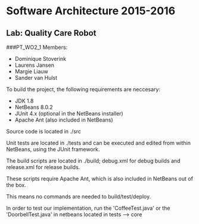 # Software Architecture 2015-2016
## Lab: Quality Care Robot

###PT_WO2_1
Members:
- Dominique Stoverink
- Laurens Jansen
- Margie Liauw
- Sander van Hulst


To build the project, the following requirements are neccesary:
- JDK 1.8
- NetBeans 8.0.2 
- JUnit 4.x (optional in the NetBeans installer)
- Apache Ant (also included in NetBeans)

Source code is located in ./src

Unit tests are located in ./tests and can be executed and edited from within NetBeans, using the JUnit framework.

The build scripts are located in ./build; debug.xml for debug builds and release.xml for release builds.

These scripts require Apache Ant, which is also included in NetBeans out of the box.

This means no commands are needed to build/test/deploy.

In order to test our implementation, run the 'CoffeeTest.java' or the 'DoorbellTest.java' in netbeans located in tests --> core 

<!---
To specify:

Any further instructions needed to configure a fresh install of the IDE such that it can compile/build/deploy/test/run your implementation.

The actual compile/build/deploy/test commands to use.
-->
